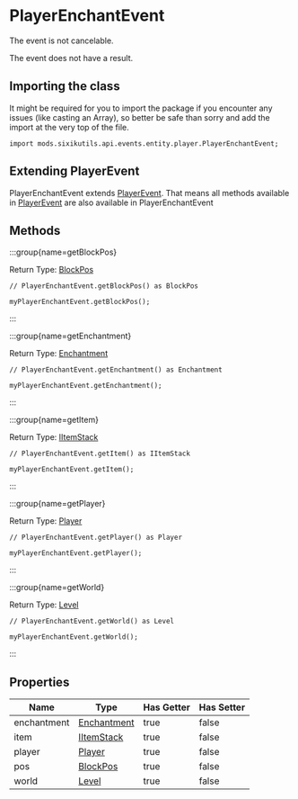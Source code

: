 # PlayerEnchantEvent

The event is not cancelable.

The event does not have a result.

## Importing the class

It might be required for you to import the package if you encounter any issues (like casting an Array), so better be safe than sorry and add the import at the very top of the file.
```zenscript
import mods.sixikutils.api.events.entity.player.PlayerEnchantEvent;
```


## Extending PlayerEvent

PlayerEnchantEvent extends [PlayerEvent](/forge/api/event/entity/player/PlayerEvent). That means all methods available in [PlayerEvent](/forge/api/event/entity/player/PlayerEvent) are also available in PlayerEnchantEvent

## Methods

:::group{name=getBlockPos}

Return Type: [BlockPos](/vanilla/api/util/math/BlockPos)

```zenscript
// PlayerEnchantEvent.getBlockPos() as BlockPos

myPlayerEnchantEvent.getBlockPos();
```

:::

:::group{name=getEnchantment}

Return Type: [Enchantment](/vanilla/api/item/enchantment/Enchantment)

```zenscript
// PlayerEnchantEvent.getEnchantment() as Enchantment

myPlayerEnchantEvent.getEnchantment();
```

:::

:::group{name=getItem}

Return Type: [IItemStack](/vanilla/api/item/IItemStack)

```zenscript
// PlayerEnchantEvent.getItem() as IItemStack

myPlayerEnchantEvent.getItem();
```

:::

:::group{name=getPlayer}

Return Type: [Player](/mods/sixikutils/curios/player/Player)

```zenscript
// PlayerEnchantEvent.getPlayer() as Player

myPlayerEnchantEvent.getPlayer();
```

:::

:::group{name=getWorld}

Return Type: [Level](/mods/sixikutils/pmmo/server/world)

```zenscript
// PlayerEnchantEvent.getWorld() as Level

myPlayerEnchantEvent.getWorld();
```

:::


## Properties

|    Name     |                           Type                           | Has Getter | Has Setter |
|-------------|----------------------------------------------------------|------------|------------|
| enchantment | [Enchantment](/vanilla/api/item/enchantment/Enchantment) | true       | false      |
| item        | [IItemStack](/vanilla/api/item/IItemStack)               | true       | false      |
| player      | [Player](/mods/sixikutils/curios/player/Player)          | true       | false      |
| pos         | [BlockPos](/vanilla/api/util/math/BlockPos)              | true       | false      |
| world       | [Level](/mods/sixikutils/pmmo/server/world)              | true       | false      |

